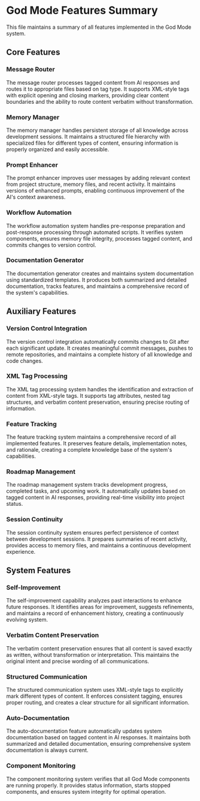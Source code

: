# God Mode Features Summary

This file maintains a summary of all features implemented in the God Mode system.

## Core Features

### Message Router
The message router processes tagged content from AI responses and routes it to appropriate files based on tag type. It supports XML-style tags with explicit opening and closing markers, providing clear content boundaries and the ability to route content verbatim without transformation.

### Memory Manager
The memory manager handles persistent storage of all knowledge across development sessions. It maintains a structured file hierarchy with specialized files for different types of content, ensuring information is properly organized and easily accessible.

### Prompt Enhancer
The prompt enhancer improves user messages by adding relevant context from project structure, memory files, and recent activity. It maintains versions of enhanced prompts, enabling continuous improvement of the AI's context awareness.

### Workflow Automation
The workflow automation system handles pre-response preparation and post-response processing through automated scripts. It verifies system components, ensures memory file integrity, processes tagged content, and commits changes to version control.

### Documentation Generator
The documentation generator creates and maintains system documentation using standardized templates. It produces both summarized and detailed documentation, tracks features, and maintains a comprehensive record of the system's capabilities.

## Auxiliary Features

### Version Control Integration
The version control integration automatically commits changes to Git after each significant update. It creates meaningful commit messages, pushes to remote repositories, and maintains a complete history of all knowledge and code changes.

### XML Tag Processing
The XML tag processing system handles the identification and extraction of content from XML-style tags. It supports tag attributes, nested tag structures, and verbatim content preservation, ensuring precise routing of information.

### Feature Tracking
The feature tracking system maintains a comprehensive record of all implemented features. It preserves feature details, implementation notes, and rationale, creating a complete knowledge base of the system's capabilities.

### Roadmap Management
The roadmap management system tracks development progress, completed tasks, and upcoming work. It automatically updates based on tagged content in AI responses, providing real-time visibility into project status.

### Session Continuity
The session continuity system ensures perfect persistence of context between development sessions. It prepares summaries of recent activity, provides access to memory files, and maintains a continuous development experience.

## System Features

### Self-Improvement
The self-improvement capability analyzes past interactions to enhance future responses. It identifies areas for improvement, suggests refinements, and maintains a record of enhancement history, creating a continuously evolving system.

### Verbatim Content Preservation
The verbatim content preservation ensures that all content is saved exactly as written, without transformation or interpretation. This maintains the original intent and precise wording of all communications.

### Structured Communication
The structured communication system uses XML-style tags to explicitly mark different types of content. It enforces consistent tagging, ensures proper routing, and creates a clear structure for all significant information.

### Auto-Documentation
The auto-documentation feature automatically updates system documentation based on tagged content in AI responses. It maintains both summarized and detailed documentation, ensuring comprehensive system documentation is always current.

### Component Monitoring
The component monitoring system verifies that all God Mode components are running properly. It provides status information, starts stopped components, and ensures system integrity for optimal operation. 